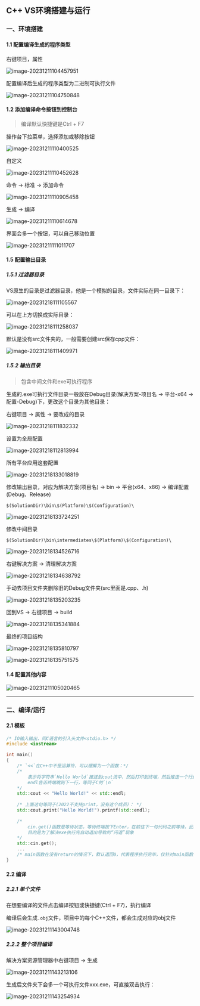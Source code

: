 ## C++ VS环境搭建与运行

### 一、环境搭建

#### 1.1 配置编译生成的程序类型

右键项目，属性

![image-20231211104457951](https://typora-picture-zhao.oss-cn-beijing.aliyuncs.com/Typora/image-20231211104457951.png)

配置编译后生成的程序类型为二进制可执行文件

![image-20231211104750848](https://typora-picture-zhao.oss-cn-beijing.aliyuncs.com/Typora/image-20231211104750848.png)





#### 1.2 添加编译命令按钮到控制台

> 编译默认快捷键是Ctrl + F7

操作台下拉菜单，选择添加或移除按钮

![image-20231211110400525](https://typora-picture-zhao.oss-cn-beijing.aliyuncs.com/Typora/image-20231211110400525.png)

自定义

![image-20231211110452628](https://typora-picture-zhao.oss-cn-beijing.aliyuncs.com/Typora/image-20231211110452628.png)

命令 → 标准 → 添加命令

![image-20231211110905458](https://typora-picture-zhao.oss-cn-beijing.aliyuncs.com/Typora/image-20231211110905458.png)

生成 → 编译

![image-20231211110614678](https://typora-picture-zhao.oss-cn-beijing.aliyuncs.com/Typora/image-20231211110614678.png)

界面会多一个按钮，可以自己移动位置

![image-20231211111011707](https://typora-picture-zhao.oss-cn-beijing.aliyuncs.com/Typora/image-20231211111011707.png)





#### 1.5 配置输出目录

##### 1.5.1 过滤器目录

VS原生的目录是过滤器目录，他是一个模拟的目录，文件实际在同一目录下：

![image-20231218111105567](A:\Typora\TyporaPicture\image-20231218111105567.png)

可以在上方切换成实际目录：

![image-20231218111258037](A:\Typora\TyporaPicture\image-20231218111258037.png)

默认是没有src文件夹的，一般需要创建src保存cpp文件：

![image-20231218111409971](A:\Typora\TyporaPicture\image-20231218111409971.png)



##### 1.5.2 输出目录

> 包含中间文件和exe可执行程序

生成的.exe可执行文件目录一般放在Debug目录(解决方案-项目名 → 平台-x64 → 配置-Debug)下，更改这个目录为其他目录：

右键项目 → 属性 → 要改成的目录

![image-20231218111832332](A:\Typora\TyporaPicture\image-20231218111832332.png)

设置为全局配置

![image-20231218112813994](A:\Typora\TyporaPicture\image-20231218112813994.png)

所有平台应用这套配置

![image-20231218133018819](A:\Typora\TyporaPicture\image-20231218133018819.png)

修改输出目录，对应为解决方案(项目名) → bin → 平台(x64、x86) → 编译配置(Debug、Release)

```
$(SolutionDir)\bin\$(Platform)\$(Configuration)\
```

![image-20231218133724251](A:\Typora\TyporaPicture\image-20231218133724251.png)

修改中间目录

```
$(SolutionDir)\bin\intermediates\$(Platform)\$(Configuration)\
```

![image-20231218134526716](A:\Typora\TyporaPicture\image-20231218134526716.png)

右键解决方案 → 清理解决方案

![image-20231218134638792](A:\Typora\TyporaPicture\image-20231218134638792.png)

手动去项目文件夹删除旧的Debug文件夹(src里面是.cpp、.h)

![image-20231218135203235](A:\Typora\TyporaPicture\image-20231218135203235.png)

回到VS → 右键项目 → build

![image-20231218135341884](A:\Typora\TyporaPicture\image-20231218135341884.png)

最终的项目结构

![image-20231218135810797](A:\Typora\TyporaPicture\image-20231218135810797.png)

![image-20231218135751575](A:\Typora\TyporaPicture\image-20231218135751575.png)









#### 1.4 配置其他内容

![image-20231211105020465](https://typora-picture-zhao.oss-cn-beijing.aliyuncs.com/Typora/image-20231211105020465.png)





---



### 二、编译/运行

#### 2.1 模板

```c++
/* IO输入输出，同C语言的引入头文件<stdio.h> */
#include <iostream>

int main()
{
    /* `<<`在C++中不是运算符，可以理解为一个函数：*/
    /* 
        表示将字符串`Hello World`推送到cout流中，然后打印到终端，然后推送一个行结束符(endLine)
        endl告诉终端跳到下一行，等同于C的`\n`
    */
    std::cout << "Hello World!" << std::endl;
    
    /* 上面这句等同于(2022不支持print，没有这个成员)： */
    std::cout.print("Hello World!").printf(std::endl);
    
    /* 
        cin.get()函数是等待状态，等待终端按下Enter，在前往下一句代码之前等待，此时程序暂停执行 
        目的是为了解决exe执行完自动退出导致的“闪退”现象
    */
    std::cin.get();
    ...
    /* main函数在没有return的情况下，默认返回0，代表程序执行完毕，仅针对main函数 */
}
```





#### 2.2 编译

##### 2.2.1 单个文件

在想要编译的文件点击编译按钮或快捷键(Ctrl + F7)，执行编译

编译后会生成`.obj`文件，项目中的每个C++文件，都会生成对应的obj文件

![image-20231211143004748](https://typora-picture-zhao.oss-cn-beijing.aliyuncs.com/Typora/image-20231211143004748.png)



##### 2.2.2 整个项目编译

解决方案资源管理器中右键项目 → 生成

![image-20231211143213106](https://typora-picture-zhao.oss-cn-beijing.aliyuncs.com/Typora/image-20231211143213106.png)

生成后文件夹下会多一个可执行文件xxx.exe，可直接双击执行：

![image-20231211143254934](https://typora-picture-zhao.oss-cn-beijing.aliyuncs.com/Typora/image-20231211143254934.png)
